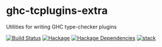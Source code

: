 # ghc-tcplugins-extra
Utilities for writing GHC type-checker plugins

[![Build Status](https://secure.travis-ci.org/clash-lang/ghc-tcplugins-extra.svg?branch=master)](http://travis-ci.org/clash-lang/ghc-tcplugins-extra)
[![Hackage](https://img.shields.io/hackage/v/ghc-tcplugins-extra.svg)](https://hackage.haskell.org/package/ghc-tcplugins-extra)
[![Hackage Dependencies](https://img.shields.io/hackage-deps/v/ghc-tcplugins-extra.svg?style=flat)](http://packdeps.haskellers.com/feed?needle=exact%3Aghc-tcplugins-extra)
[![stack](https://github.com/BlockScope/ghc-tcplugins-extra-undef/actions/workflows/stack.yml/badge.svg)](https://github.com/BlockScope/ghc-tcplugins-extra-undef/actions/workflows/stack.yml)